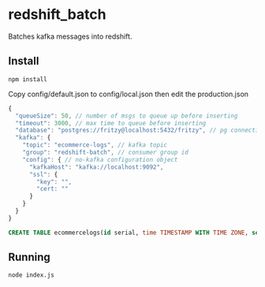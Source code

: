 # redshift\_batch

Batches kafka messages into redshift.

## Install

`npm install`

Copy config/default.json to config/local.json then edit the production.json

```js
{
  "queueSize": 50, // number of msgs to queue up before inserting
  "timeout": 3000, // max time to queue before inserting
  "database": "postgres://fritzy@localhost:5432/fritzy", // pg connection string
  "kafka": {  
    "topic": "ecommerce-logs", // kafka topic
    "group": "redshift-batch", // consumer group id
    "config": { // no-kafka configuration object
      "kafkaHost": "kafka://localhost:9092",
      "ssl": {
        "key": "",
        "cert: ""
      }
    }
  }
}
```

```sql
CREATE TABLE ecommercelogs(id serial, time TIMESTAMP WITH TIME ZONE, session VARCHAR(255), action VARCHAR(255), product VARCHAR(255), category VARCHAR(255), campaign VARCHAR(255))
```

## Running

`node index.js`
